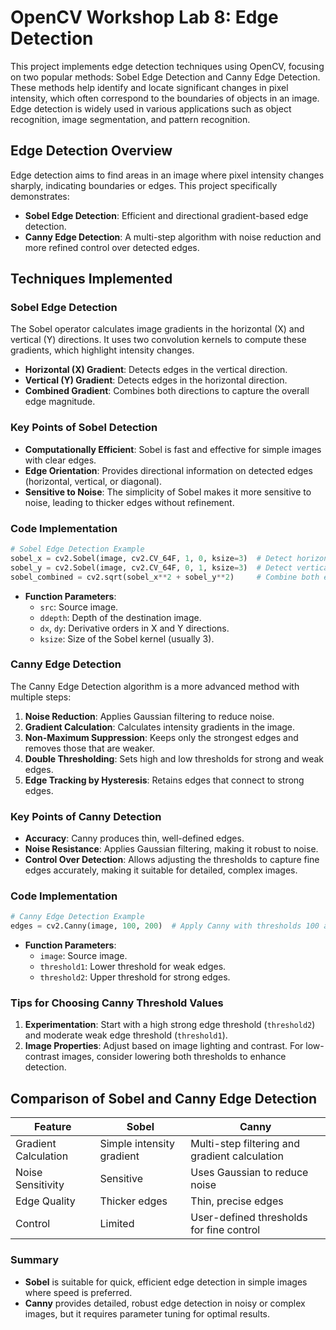 # OpenCV Workshop Lab 8: Edge Detection

This project implements edge detection techniques using OpenCV, focusing on two popular methods: Sobel Edge Detection and Canny Edge Detection. These methods help identify and locate significant changes in pixel intensity, which often correspond to the boundaries of objects in an image. Edge detection is widely used in various applications such as object recognition, image segmentation, and pattern recognition.

## Edge Detection Overview

Edge detection aims to find areas in an image where pixel intensity changes sharply, indicating boundaries or edges. This project specifically demonstrates:

- **Sobel Edge Detection**: Efficient and directional gradient-based edge detection.
- **Canny Edge Detection**: A multi-step algorithm with noise reduction and more refined control over detected edges.

## Techniques Implemented

### Sobel Edge Detection

The Sobel operator calculates image gradients in the horizontal (X) and vertical (Y) directions. It uses two convolution kernels to compute these gradients, which highlight intensity changes.

- **Horizontal (X) Gradient**: Detects edges in the vertical direction.
- **Vertical (Y) Gradient**: Detects edges in the horizontal direction.
- **Combined Gradient**: Combines both directions to capture the overall edge magnitude.

### Key Points of Sobel Detection

- **Computationally Efficient**: Sobel is fast and effective for simple images with clear edges.
- **Edge Orientation**: Provides directional information on detected edges (horizontal, vertical, or diagonal).
- **Sensitive to Noise**: The simplicity of Sobel makes it more sensitive to noise, leading to thicker edges without refinement.

### Code Implementation

```python
# Sobel Edge Detection Example
sobel_x = cv2.Sobel(image, cv2.CV_64F, 1, 0, ksize=3)  # Detect horizontal edges
sobel_y = cv2.Sobel(image, cv2.CV_64F, 0, 1, ksize=3)  # Detect vertical edges
sobel_combined = cv2.sqrt(sobel_x**2 + sobel_y**2)     # Combine both edges
```

- **Function Parameters**:
  - `src`: Source image.
  - `ddepth`: Depth of the destination image.
  - `dx`, `dy`: Derivative orders in X and Y directions.
  - `ksize`: Size of the Sobel kernel (usually 3).

### Canny Edge Detection

The Canny Edge Detection algorithm is a more advanced method with multiple steps:

1. **Noise Reduction**: Applies Gaussian filtering to reduce noise.
2. **Gradient Calculation**: Calculates intensity gradients in the image.
3. **Non-Maximum Suppression**: Keeps only the strongest edges and removes those that are weaker.
4. **Double Thresholding**: Sets high and low thresholds for strong and weak edges.
5. **Edge Tracking by Hysteresis**: Retains edges that connect to strong edges.

### Key Points of Canny Detection

- **Accuracy**: Canny produces thin, well-defined edges.
- **Noise Resistance**: Applies Gaussian filtering, making it robust to noise.
- **Control Over Detection**: Allows adjusting the thresholds to capture fine edges accurately, making it suitable for detailed, complex images.

### Code Implementation

```python
# Canny Edge Detection Example
edges = cv2.Canny(image, 100, 200)  # Apply Canny with thresholds 100 and 200
```

- **Function Parameters**:
  - `image`: Source image.
  - `threshold1`: Lower threshold for weak edges.
  - `threshold2`: Upper threshold for strong edges.

### Tips for Choosing Canny Threshold Values

1. **Experimentation**: Start with a high strong edge threshold (`threshold2`) and moderate weak edge threshold (`threshold1`).
2. **Image Properties**: Adjust based on image lighting and contrast. For low-contrast images, consider lowering both thresholds to enhance detection.

## Comparison of Sobel and Canny Edge Detection

| Feature              | Sobel                     | Canny                                         |
| -------------------- | ------------------------- | --------------------------------------------- |
| Gradient Calculation | Simple intensity gradient | Multi-step filtering and gradient calculation |
| Noise Sensitivity    | Sensitive                 | Uses Gaussian to reduce noise                 |
| Edge Quality         | Thicker edges             | Thin, precise edges                           |
| Control              | Limited                   | User-defined thresholds for fine control      |

### Summary

- **Sobel** is suitable for quick, efficient edge detection in simple images where speed is preferred.
- **Canny** provides detailed, robust edge detection in noisy or complex images, but it requires parameter tuning for optimal results.
